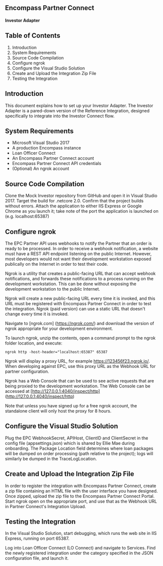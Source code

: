 ## Encompass Partner Connect
#### Investor Adapter
 
## Table of Contents
1. Introduction
2. System Requirements
3. Source Code Compilation
4. Configure ngrok
5. Configure the Visual Studio Solution
6. Create and Upload the Integration Zip File
7. Testing the Integration
 
## Introduction
This document explains how to set up your Investor Adapter. The Investor Adapter is a pared-down version of the Reference Integration, designed specifically to integrate into the Investor Connect flow.

## System Requirements
- Microsoft Visual Studio 2017
- A production Encompass instance
- Loan Officer Connect
- An Encompass Partner Connect account
- Encompass Partner Connect API credentials
- (Optional) An ngrok account
 
## Source Code Compilation
Clone the Mock Investor repository from GitHub and open it in Visual Studio 2017. Target the build for .netcore 2.0. Confirm that the project builds without errors. Attach the application to either IIS Express or Google Chrome as you launch it; take note of the port the application is launched on (e.g. localhost:65387)
 
## Configure ngrok
The EPC Partner API uses webhooks to notify the Partner that an order is ready to be processed.  In order to receive a webhook notification, a website must have a REST API endpoint listening on the public Internet.  However, most developers would not want their development workstation exposed publically on the Internet in order to test their code.
 
Ngrok is a utility that creates a public-facing URL that can accept webhook notifications, and forwards these notifications to a process running on the development workstation.  This can be done without exposing the development workstation to the public Internet.
 
Ngrok will create a new public-facing URL every time it is invoked, and this URL must be registered with Encompass Partner Connect in order to test the integration.  Ngrok (paid version) can use a static URL that doesn't change every time it is invoked.
 
Navigate to [ngrok.com] (https://ngrok.com/) and download the version of ngrok appropriate for your development environment.
 
To launch ngrok, unzip the contents, open a command prompt to the ngrok folder location, and execute:
```
ngrok http -host-header="localhost:65387" 65387
```
 
Ngrok will display a proxy URL, for example https://123456f23.ngrok.io/.  When developing against EPC, use this proxy URL as the Webhook URL for partner configuration.
 
Ngrok has a Web Console that can be used to see active requests that are being proxied to the development workstation.  The Web Console can be accessed at [http://127.0.0.1:4040/inspect/http] (http://127.0.0.1:4040/inspect/http)

Note that unless you have signed up for a free ngrok account, the standalone client will only host the proxy for 8 hours.
 
## Configure the Visual Studio Solution
 
Plug the EPC WebhookSecret, APIHost, ClientID and ClientSecret in the config file (appsettings.json) which is shared by Ellie Mae during onboarding. The Package Location field determines where loan packages will be dumped on order processing (path relative to the project); logs will similarly be dumped in the TraceLogLocation.
 
## Create and Upload the Integration Zip File
 
In order to register the integration with Encompass Partner Connect, create a zip file containing an HTML file with the user interface you have designed. Once zipped, upload the zip file to the Encompass Partner Connect Portal.
Start ngrok open on the appropriate port, and use that as the Webhook URL in Partner Connect's Integration Upload.
 
## Testing the Integration
 
In the Visual Studio Solution, start debugging, which runs the web site in IIS Express, running on port 65387.
 
Log into Loan Officer Connect (LO Connect) and navigate to Services. Find the newly registered integration under the category specified in the JSON configuration file, and launch it.